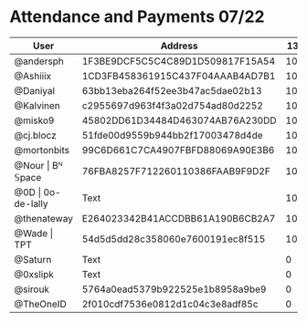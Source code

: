 # Attendance and Payments 07/22



| User | Address | 13/07 | 20/07| 27/07| Task 1 | Total
| -------- | -------- | -------- |------|------|------|------|
| @andersph  | 1F3BE9DCF5C5C4C89D1D509817F15A54 | 10000  | 10000|10000|| 30000
| @Ashiiix     | 1CD3FB458361915C437F04AAAB4AD7B1 | 10000     | 0| 0 || 10000 |
| @Daniyal     | 63bb13eba264f52ee3b47ac5dae02b13     | 10000     | 10000|10000|10000| 40000 |
| @Kalvinen     | c2955697d963f4f3a02d754ad80d2252 | 10000     | 10000|10000|| 30000 |
| @misko9     | 45802DD61D34484D463074AB76A230DD | 10000     | 0|10000|| 20000 |
| @cj.blocz     | 51fde00d9559b944bb2f17003478d4de | 10000     | 10000|10000|| 30000 |
| @mortonbits     | 99C6D661C7CA4907FBFD88069A90E3B6 | 10000     | 10000|10000|| 30000 |
| @Nour \| Bᴺ 𝕊pace     | 76FBA8257F712260110386FAAB9F9D2F | 10000     | 10000|10000| | 30000 |
| @0D \| 0o-de-lally    | Text     | 10000     | 10000|10000|| 30000 |
| @thenateway     | E264023342B41ACCDBB61A190B6CB2A7     | 10000     | 10000|10000|| 30000 |
| @Wade \| TPT     | 54d5d5dd28c358060e7600191ec8f515     | 10000     | 10000|10000|10000| 40000 |
| @Saturn     | Text     | 0     | 10000| 10000 || 20000 |
| @0xslipk     | Text     | 0     | 0| 10000 || 10000 |
| @sirouk     | 5764a0ead5379b922525e1b8958a9be9     | 0     | 0| 10000 || 10000 |
| @TheOneID     | 2f010cdf7536e0812d1c04c3e8adf85c     | 0     | 0| 10000 |10000| 20000 |
